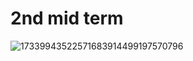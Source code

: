 # 
# 2nd mid term
![17339943522571683914499197570796](https://github.com/user-attachments/assets/db06584b-ee92-41eb-8fa7-6c4269c9bf48)
